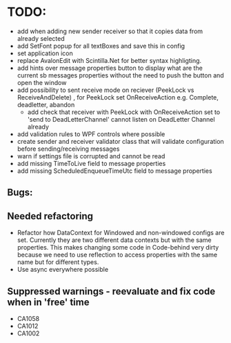 ﻿# TODO:

- add when adding new sender receiver so that it copies data from already selected
- add SetFont popup for all textBoxes and save this in config
- set application icon
- replace AvalonEdit with Scintilla.Net for better syntax highligting.
- add hints over message properties button to display what are the current sb messages properties without the need to
  push the button and open the window
- add possibility to sent receive mode on reciever (PeekLock vs ReceiveAndDelete) , for PeekLock set OnReceiveAction
  e.g. Complete, deadletter, abandon
    - add check that receiver with PeekLock with OnReceiveAction set to 'send to DeadLetterChannel' cannot listen on
      DeadLetter Channel already
- add validation rules to WPF controls where possible
- create sender and receiver validator class that will validate configuration before sending/receiving messages
- warn if settings file is corrupted and cannot be read
- add missing TimeToLive field to message properties
- add missing ScheduledEnqueueTimeUtc field to message properties
## Bugs:


## Needed refactoring

- Refactor how DataContext for Windowed and non-windowed configs are set. Currently they are two different data contexts
  but with the same properties. This makes changing some code in Code-behind very dirty because we need to use
  reflection to access properties with the same name but for different types.
- Use async everywhere possible

## Suppressed warnings - reevaluate and fix code when in 'free' time

- CA1058 
- CA1012 
- CA1002

